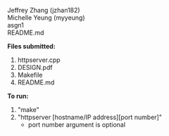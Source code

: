 <p>Jeffrey Zhang (jzhan182)<br>
Michelle Yeung (myyeung)<br>
asgn1<br>
README.md</p>

**Files submitted:**
1. httpserver.cpp
2. DESIGN.pdf
3. Makefile
4. README.md

**To run:**
1. "make"
2. "httpserver [hostname/IP address][port number]"
    - port number argument is optional
